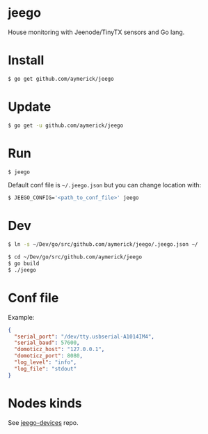 jeego
=====

House monitoring with Jeenode/TinyTX sensors and Go lang.


Install
=======

```bash
$ go get github.com/aymerick/jeego
```


Update
======

```bash
$ go get -u github.com/aymerick/jeego
```


Run
===

```bash
$ jeego
```

Default conf file is `~/.jeego.json` but you can change location with:

```bash
$ JEEGO_CONFIG='<path_to_conf_file>' jeego
```


Dev
===

```bash
$ ln -s ~/Dev/go/src/github.com/aymerick/jeego/.jeego.json ~/
```

```bash
$ cd ~/Dev/go/src/github.com/aymerick/jeego
$ go build
$ ./jeego
```


Conf file
=========

Example:

```json
{
  "serial_port": "/dev/tty.usbserial-A1014IM4",
  "serial_baud": 57600,
  "domoticz_host": "127.0.0.1",
  "domoticz_port": 8080,
  "log_level": "info",
  "log_file": "stdout"
}
```


Nodes kinds
===========

See [jeego-devices](https://github.com/aymerick/jeego-devices) repo.

